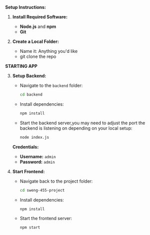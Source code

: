 **Setup Instructions:**

1. **Install Required Software:**
   - **Node.js** and **npm**
   - **Git**

2. **Create a Local Folder:**
   - Name it: Anything you'd like
   - git clone the repo
  
**STARTING APP**

3. **Setup Backend:**
   - Navigate to the `backend` folder:
     ```bash
     cd backend
     ```
   - Install dependencies:
     ```bash
     npm install
     ```
   - Start the backend server,you may need to adjust the port the backend is listening on depending on your local setup:
     ```bash
     node index.js
     ```

   **Credentials:**
   - **Username:** `admin`
   - **Password:** `admin`

4. **Start Frontend:**
   - Navigate back to the project folder:
     ```bash
     cd sweng-455-project
     ```
   - Install dependencies:
     ```bash
     npm install
     ```
   - Start the frontend server:
     ```bash
     npm start
     ```
